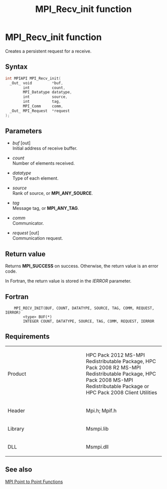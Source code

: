 ﻿---
title: MPI_Recv_init function
TOCTitle: MPI_Recv_init function
ms:assetid: a47e0891-c684-43cd-b831-5c2fc45ed6aa
ms:mtpsurl: https://msdn.microsoft.com/en-us/library/Dn473454(v=VS.85)
ms:contentKeyID: 59360989
ms.date: 03/28/2018
mtps_version: v=VS.85
f1_keywords:
- MPI_RECV_INIT
- mpif/MPI_Recv_init
- mpi/MPI_RECV_INIT
dev_langs:
- C++
- C
---

# MPI\_Recv\_init function

Creates a persistent request for a receive.

## Syntax

``` c++
int MPIAPI MPI_Recv_init(
  _Out_ void         *buf,
        int          count,
        MPI_Datatype datatype,
        int          source,
        int          tag,
        MPI_Comm     comm,
  _Out_ MPI_Request  *request
);
```

## Parameters

  - *buf* \[out\]  
    Initial address of receive buffer.

  - *count*  
    Number of elements received.

  - *datatype*  
    Type of each element.

  - *source*  
    Rank of source, or **MPI\_ANY\_SOURCE**.

  - *tag*  
    Message tag, or **MPI\_ANY\_TAG**.

  - *comm*  
    Communicator.

  - *request* \[out\]  
    Communication request.

## Return value

Returns **MPI\_SUCCESS** on success. Otherwise, the return value is an error code.

In Fortran, the return value is stored in the *IERROR* parameter.

## Fortran

``` FORTRAN
    MPI_RECV_INIT(BUF, COUNT, DATATYPE, SOURCE, TAG, COMM, REQUEST, IERROR)
        <type> BUF(*)
        INTEGER COUNT, DATATYPE, SOURCE, TAG, COMM, REQUEST, IERROR
```

## Requirements

<table>
<colgroup>
<col style="width: 50%" />
<col style="width: 50%" />
</colgroup>
<tbody>
<tr class="odd">
<td><p>Product</p></td>
<td><p>HPC Pack 2012 MS-MPI Redistributable Package, HPC Pack 2008 R2 MS-MPI Redistributable Package, HPC Pack 2008 MS-MPI Redistributable Package or HPC Pack 2008 Client Utilities</p></td>
</tr>
<tr class="even">
<td><p>Header</p></td>
<td>Mpi.h;
Mpif.h</td>
</tr>
<tr class="odd">
<td><p>Library</p></td>
<td>Msmpi.lib</td>
</tr>
<tr class="even">
<td><p>DLL</p></td>
<td>Msmpi.dll</td>
</tr>
</tbody>
</table>


## See also

[MPI Point to Point Functions](mpi-point-to-point-functions.md)

